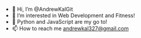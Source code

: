 - 👋 Hi, I’m @AndrewKalGit
- 👀 I’m interested in Web Development and Fitness!
- 🌱 Python and JavaScript are my go to!
- 📫 How to reach me andrewkal327@gmail.com

<!---
AndrewKalGit/AndrewKalGit is a ✨ special ✨ repository because its `README.md` (this file) appears on your GitHub profile.
You can click the Preview link to take a look at your changes.
--->
